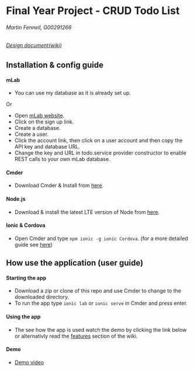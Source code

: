 # Final Year Project - CRUD Todo List
###### Martin Fennell, G00291266

###### [Design document(wiki)](https://github.com/MartinFen/Final-Year-Project/wiki)

## Installation & config guide

#### mLab
- You can use my database as it is already set up.

Or

- Open [mLab website](https://mlab.com).
- Click on the sign up link.
- Create a database.
- Create a user.
- Click the account link, then click on a user account and then copy the API key and database URL.
- Change the key and URL in todo.service provider constructor to enable REST calls to your own mLab database.

#### Cmder
- Download Cmder & Install from [here](http://cmder.net/).

#### Node.js 
- Download & install the latest LTE version of Node from [here](https://nodejs.org/en/download/releases/).

#### Ionic & Cordova
- Open Cmder and type `npm ionic -g ionic Cordova`. (for a more detailed guide see [here](https://ionicframework.com/docs/intro/installation/))

## How use the application (user guide)

#### Starting the app
- Download a zip or clone of this repo and use Cmder to change to the downloaded directory.
- To run the app type `ionic lab` or `ionic serve` in Cmder and press enter.

#### Using the app
- The see how the app is used watch the demo by clicking the link below or alternativly read the [features](https://github.com/MartinFen/Final-Year-Project/wiki/06.-Features-of-the-Implementation) section of the wiki.

#### Demo
- [Demo video](https://youtu.be/39WOJlICQZY)